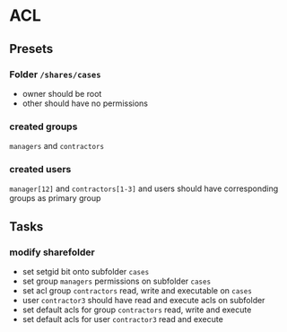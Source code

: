 # ACL
## Presets
### Folder `/shares/cases`
* owner should be root
* other should have no permissions

### created groups
`managers` and `contractors`

### created users
`manager[12]` and `contractors[1-3]`
and users should have corresponding groups as primary group

## Tasks
### modify sharefolder
* set setgid bit onto subfolder `cases`
* set group `managers` permissions on subfolder `cases`
* set acl group `contractors` read, write and executable on `cases`
* user `contractor3` should have read and execute acls on subfolder
* set default acls for group `contractors` read, write and execute
* set default acls for user `contractor3` read and execute
